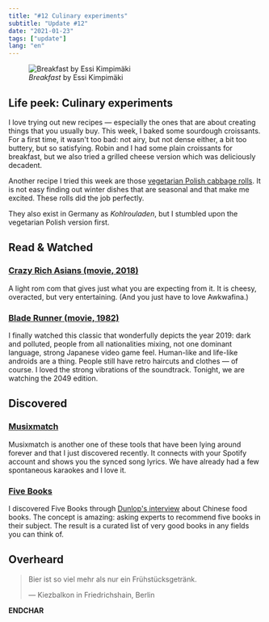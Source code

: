 ```yaml
---
title: "#12 Culinary experiments"
subtitle: "Update #12"
date: "2021-01-23"
tags: ["update"]
lang: "en"
---
```


<figure>
 <img src="https://cdn.dribbble.com/users/623596/screenshots/14519668/media/f1f2e969dac3015018f1439622ec8ee0.jpg" alt="Breakfast by Essi Kimpimäki" />
 <figcaption>
 <cite>Breakfast</cite> by Essi Kimpimäki
 </figcaption>
</figure>

## Life peek: Culinary experiments

I love trying out new recipes — especially the ones that are about creating things that you usually buy. This week, I baked some sourdough croissants. For a first time, it wasn't too bad: not airy, but not dense either, a bit too buttery, but so satisfying. Robin and I had some plain croissants for breakfast, but we also tried a grilled cheese version which was deliciously decadent.

Another recipe I tried this week are those [vegetarian Polish cabbage rolls](/recipes/vegetarian-polish-cabbage-rolls). It is not easy finding out winter dishes that are seasonal and that make me excited. These rolls did the job perfectly.

<Comment>
  They also exist in Germany as <em>Kohlrouladen</em>, but I stumbled upon the
  vegetarian Polish version first.
</Comment>

## Read & Watched

### [Crazy Rich Asians (movie, 2018)](https://en.wikipedia.org/wiki/Crazy_Rich_Asians_%28film%29)

A light rom com that gives just what you are expecting from it. It is cheesy, overacted, but very entertaining. (And you just have to love Awkwafina.)

### [Blade Runner (movie, 1982)](https://en.wikipedia.org/wiki/Blade_Runner)

I finally watched this classic that wonderfully depicts the year 2019: dark and polluted, people from all nationalities mixing, not one dominant language, strong Japanese video game feel. Human-like and life-like androids are a thing. People still have retro haircuts and clothes — of course. I loved the strong vibrations of the soundtrack. Tonight, we are watching the 2049 edition.

## Discovered

### [Musixmatch](https://www.musixmatch.com/)

Musixmatch is another one of these tools that have been lying around forever and that I just discovered recently. It connects with your Spotify account and shows you the synced song lyrics. We have already had a few spontaneous karaokes and I love it.

### [Five Books](https://fivebooks.com/)

I discovered Five Books through [Dunlop's interview](https://fivebooks.com/best-books/fuchsia-dunlop-on-chinese-food/) about Chinese food books. The concept is amazing: asking experts to recommend five books in their subject. The result is a curated list of very good books in any fields you can think of.

## Overheard

> Bier ist so viel mehr als nur ein Frühstücksgetränk.
>
> — Kiezbalkon in Friedrichshain, Berlin

**ENDCHAR**
